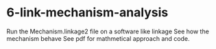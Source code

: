 # 6-link-mechanism-analysis
Run the Mechanism.linkage2 file on a software like linkage
See how the mechanism behave
See pdf for mathmetical approach and code.
